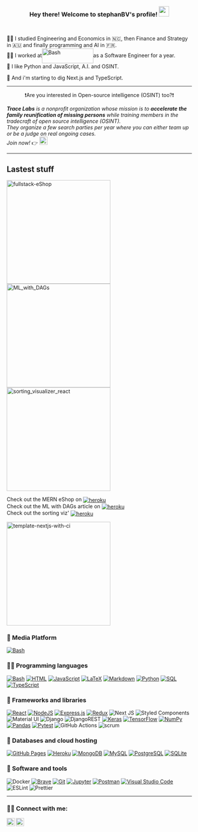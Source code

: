 <h3 align="center">
  Hey there! Welcome to stephanBV's profile!
  <img src="https://media.giphy.com/media/hvRJCLFzcasrR4ia7z/giphy.gif" width="28">
</h3>
<br />

👨‍🎓 I studied Engineering and Economics in 🇳🇨, then Finance and Strategy in 🇦🇺 and finally programming and AI in 🇫🇷.  
👷‍♂️ I worked at<a href="https://github.com/search?q=user%3ADenverCoder1+is%3Arepo+language%3Abash"><img alt="Bash" align="center" height="40" width="140" cropalign="center" src="https://www.logo.wine/a/logo/Capgemini/Capgemini-Logo.wine.svg"></a>as a Software Engineer for a year.  
🦾 I like Python and JavaScript, A.I. and OSINT.  

🐬 And i'm starting to dig Next.js and TypeScript. 

---

<p align="center">❗️Are you interested in Open-source intelligence (OSINT) too?❗️<p> 

 _**Trace Labs** is a nonprofit organization whose mission is to **accelerate the family reunification of missing persons** while training members in the tradecraft of open source intelligence (OSINT).  
 They organize a few search parties per year where you can either team up or be a judge on real ongoing cases.  
 Join now!_ 👉 [<img alt="tracelab" width="22px" src="https://uploads-ssl.webflow.com/5f1b6caefc9c7e190b047e08/5f34ec40b2ae3fb816d50f3a_TL%20Logo.svg" />][tracelab]
 
 ---

## Lastest stuff

<p align="left">
  <a href="https://github.com/stephanBV/fullstack-eShop"><img width="282" src="https://denvercoder1-github-readme-stats.vercel.app/api/pin/?username=stephanBV&repo=fullstack-eShop&theme=react&bg_color=1F222E&title_color=F85D7F&icon_color=F8D866&hide_border=true&show_icons=true" alt="fullstack-eShop"></a>
  <a href="https://github.com/stephanBV/ML_with_DAGs"><img width="282" src="https://denvercoder1-github-readme-stats.vercel.app/api/pin/?username=stephanBV&repo=ML_with_DAGs&theme=react&bg_color=1F222E&title_color=F85D7F&icon_color=F8D866&hide_border=true&show_icons=true" alt="ML_with_DAGs"></a>
  <a href="https://github.com/stephanBV/sorting_visualizer_react"><img width="282" src="https://denvercoder1-github-readme-stats.vercel.app/api/pin/?username=stephanBV&repo=sorting_visualizer_react&theme=react&bg_color=1F222E&title_color=F85D7F&icon_color=F8D866&hide_border=true&show_icons=true" alt="sorting_visualizer_react"></a>
 </p>


Check out the MERN eShop on [<img align="center" alt="heroku" src="https://img.shields.io/badge/heroku-%23430098.svg?style=flat&logo=heroku&logoColor=white">][mern-eshop-heroku] <br />
Check out the ML with DAGs article on [<img align="center" alt="heroku" src="https://img.shields.io/static/v1?style=flat&message=Hacker+Noon&color=222222&logo=Hacker+Noon&logoColor=00FE00&label=">][dagster] <br />
Check out the sorting viz' [<img align="center" alt="heroku" src="https://img.shields.io/badge/GitHub%20Pages-%23327FC7.svg?logo=github&logoColor=white">][sortingViz]
<br />

<a href="https://github.com/stephanBV/template-nextjs-with-ci"><img width="282" src="https://denvercoder1-github-readme-stats.vercel.app/api/pin/?username=stephanBV&repo=template-nextjs-with-ci&theme=react&bg_color=1F222E&title_color=F85D7F&icon_color=F8D866&hide_border=true&show_icons=true" alt="template-nextjs-with-ci"></a>


### 📝 Media Platform
<a href="https://hackernoon.com/u/stephanbv"><img alt="Bash" src="https://img.shields.io/static/v1?style=flat&message=Hacker+Noon&color=222222&logo=Hacker+Noon&logoColor=00FE00&label="></a>

### 👨‍💻 Programming languages

<p>
    <a href="https://github.com/search?q=user%3ADenverCoder1+is%3Arepo+language%3Abash"><img alt="Bash" src="https://img.shields.io/badge/Bash%20-%23121011.svg?logo=gnu-bash&logoColor=white"></a>
    <a href="https://github.com/search?q=user%3ADenverCoder1+is%3Arepo+language%3Ahtml"><img alt="HTML" src="https://img.shields.io/badge/HTML%20-%23E34F26.svg?logo=html5&logoColor=white"></a>
    <a href="https://github.com/search?q=user%3ADenverCoder1+is%3Arepo+language%3Ajavascript"><img alt="JavaScript" src="https://img.shields.io/badge/JavaScript%20-%23F7DF1E.svg?logo=javascript&logoColor=black"></a>
    <a href="https://github.com/search?q=user%3ADenverCoder1+is%3Arepo+language%3Atex"><img alt="LaTeX" src="https://img.shields.io/badge/LaTeX%20-%23008080.svg?logo=LaTeX&logoColor=white"></a>
    <a href="https://github.com/search?q=user%3ADenverCoder1+is%3Arepo+language%3Amarkdown"><img alt="Markdown" src="https://img.shields.io/badge/Markdown-%23000000.svg?logo=markdown&logoColor=white"></a>
    <a href="https://github.com/search?q=user%3ADenverCoder1+is%3Arepo+language%3Apython"><img alt="Python" src="https://img.shields.io/badge/Python%20-%2314354C.svg?logo=python&logoColor=white"></a>
    <a href="https://github.com/search?q=user%3ADenverCoder1+is%3Arepo+language%3Asql"><img alt="SQL" src="https://img.shields.io/badge/SQL%20-%23025E8C.svg?logo=amazon-dynamodb&logoColor=white"></a>
    <a href="https://github.com/search?q=user%3ADenverCoder1+is%3Arepo+language%3AtypeScript"><img alt="TypeScript" src="https://img.shields.io/badge/TypeScript%20-%23007ACC.svg?logo=typescript&logoColor=white"></a>
</p>

### 🧩 Frameworks and libraries

<p>
  <a href="#"><img alt="React" src="https://img.shields.io/badge/React%20-%2320232a.svg?logo=react&logoColor=%2361DAFB"></a>  
  <a href="https://github.com/search?q=user%3ADenverCoder1+is%3Arepo+language%3Ajavascript"><img alt="NodeJS" src="https://img.shields.io/badge/Node.js%20-%2343853D.svg?logo=node.js&logoColor=white"></a>
  <a href="#"><img alt="Express.js" src="https://img.shields.io/badge/Express.js%20-%23404d59.svg?logo=express&logoColor=white"></a>
  <a href="#"><img alt="Redux" src="https://img.shields.io/badge/redux-%23593d88.svg?style=flat&logo=redux&logoColor=white"></a>
  <img alt="Next JS" src="https://img.shields.io/badge/nextjs-%23000000.svg?style=flat&logo=next.js&logoColor=white"/>
  <img alt="Styled Components" src="https://img.shields.io/badge/styled--components-DB7093?style=flat&logo=styled-components&logoColor=white"/>
  <img alt="Material UI" src="https://img.shields.io/badge/materialui-%230081CB.svg?style=flat&logo=material-ui&logoColor=white"/>
  <img alt="Django" src="https://img.shields.io/badge/django-%23092E20.svg?style=flate&logo=django&logoColor=white"/>
  <img alt="DjangoREST" src="https://img.shields.io/badge/DJANGO-REST-ff1709?style=flat&logo=django&logoColor=white&color=ff1709&labelColor=gray"/>
  <a href="#"><img alt="Keras" src="https://img.shields.io/badge/Keras%20-%23D00000.svg?logo=Keras&logoColor=white"></a>
  <a href="#"><img alt="TensorFlow" src="https://img.shields.io/badge/TensorFlow%20-%23FF6F00.svg?logo=TensorFlow&logoColor=white"></a>
  <a href="#"><img alt="NumPy" src="https://img.shields.io/badge/Numpy%20-%23013243.svg?logo=numpy&logoColor=white"></a>
  <a href="#"><img alt="Pandas" src="https://img.shields.io/badge/Pandas%20-%23150458.svg?logo=pandas&logoColor=white"></a>
  <a href="#"><img alt="Pytest" src="https://img.shields.io/badge/Pytest%20-%230A9EDC.svg?logo=pytest&logoColor=white"></a>
  <img alt="GitHub Actions" src="https://img.shields.io/badge/GitHub%20Actions%20-%232671E5.svg?logo=github%20actions&logoColor=white"/>
  <img alt="scrum" src="https://img.shields.io/badge/Scrum-%20-blueviolet"/>
</p>

### 💾 Databases and cloud hosting

<p>
    <a href="#"><img alt="GitHub Pages" src="https://img.shields.io/badge/GitHub%20Pages-%23327FC7.svg?logo=github&logoColor=white"></a>
    <a href="#"><img alt="Heroku" src="https://img.shields.io/badge/Heroku%20-%23430098.svg?logo=heroku&logoColor=white"></a>
    <a href="#"><img alt="MongoDB" src ="https://img.shields.io/badge/MongoDB-%234ea94b.svg?logo=mongodb&logoColor=white"></a>
    <a href="#"><img alt="MySQL" src="https://img.shields.io/badge/MySQL-%2300f.svg?logo=mysql&logoColor=white"></a>
    <a href="#"><img alt="PostgreSQL" src ="https://img.shields.io/badge/PostgreSQL-%23316192.svg?logo=postgresql&logoColor=white"></a>
    <a href="#"><img alt="SQLite" src ="https://img.shields.io/badge/SQLite-%2307405e.svg?logo=sqlite&logoColor=white"></a>
</p>

### 🧰 Software and tools

<p>
  <img alt="Docker" src="https://img.shields.io/badge/docker-%230db7ed.svg?style=flat&logo=docker&logoColor=white"/>
  <a href="#"><img alt="Brave" src="https://img.shields.io/badge/-Brave-FB542B?logo=brave&logoColor=white"></a>
  <a href="#"><img alt="Git" src="https://img.shields.io/badge/Git%20-%23F05033.svg?logo=git&logoColor=white"></a>
  <a href="#"><img alt="Jupyter" src="https://img.shields.io/badge/Jupyter%20-%23F37626.svg?logo=Jupyter&logoColor=white"></a>
  <a href="#"><img alt="Postman" src="https://img.shields.io/badge/Postman-FF6C37?logo=postman&logoColor=white"></a>
  <a href="#"><img alt="Visual Studio Code" src="https://img.shields.io/badge/Visual%20Studio%20Code-0078d7.svg?logo=visual-studio-code&logoColor=white"></a>
  <img alt="ESLint" src="https://img.shields.io/badge/ESLint-4B3263?style=flat&logo=eslint&logoColor=white" />
  <img alt="Prettier" src="https://img.shields.io/static/v1?style=flat&message=Prettier&color=222222&logo=Prettier&logoColor=F7B93E&label=" />
</p>


---

### 🙋‍♂️ Connect with me:

[<img align="left" alt="LinkedIn" width="22px" src="https://camo.githubusercontent.com/c8a9c5b414cd812ad6a97a46c29af67239ddaeae08c41724ff7d945fb4c047e5/68747470733a2f2f6564656e742e6769746875622e696f2f537570657254696e7949636f6e732f696d616765732f7376672f6c696e6b6564696e2e737667" />][linkedin]
[<img align="left" alt="discord" width="22px" src="https://camo.githubusercontent.com/79fcdc7c43f1a1d7c175827976ffee8177814a016fb1b9578ff70f1aef759578/68747470733a2f2f6564656e742e6769746875622e696f2f537570657254696e7949636f6e732f696d616765732f7376672f646973636f72642e737667" />][discord]

[hackernoon]: https://hackernoon.com/u/stephanbv
[mern-eshop-heroku]: https://peaceful-anchorage-33719.herokuapp.com/
[linkedin]: https://www.linkedin.com/in/stephan-baudry/
[discord]: https://discordapp.com/users/567363754988404762
[dagster]: https://hackernoon.com/a-quick-introduction-to-machine-learning-with-dagster-gh53336m
[sortingViz]: https://stephanbv.github.io/sorting_visualizer_react/
[tracelab]: https://www.tracelabs.org/

[links-for-icons1]: https://github.com/Ileriayo/markdown-badges
[link-for-icons2]: https://github.com/progfay/shields-with-icon
[link-to-shields.io]: https://shields.io/
